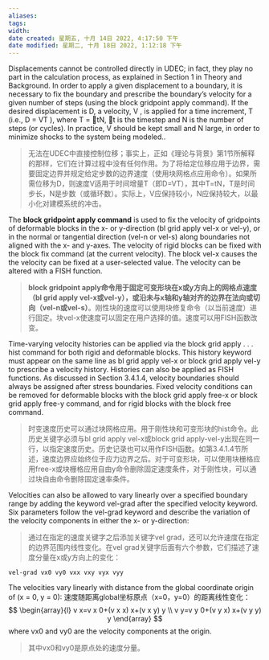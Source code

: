 ```yaml
---
aliases: 
tags: 
width:
date created: 星期五, 十月 14日 2022, 4:17:50 下午
date modified: 星期二, 十月 18日 2022, 1:12:18 下午
---
```

Displacements cannot be controlled directly in UDEC; in fact, they play no part in the calculation process, as explained in Section 1 in Theory and Background. In order to apply a given displacement to a boundary, it is necessary to fix the boundary and prescribe the boundary’s velocity for a given number of steps (using the block gridpoint apply command). If the desired displacement is D, a velocity, V , is applied for a time increment, T (i.e., D = VT ), where T = tN, t is the timestep and N is the number of steps (or cycles). In practice, V should be kept small and N large, in order to minimize shocks to the system being modeled..
>无法在UDEC中直接控制位移；事实上，正如《理论与背景》第1节所解释的那样，它们在计算过程中没有任何作用。为了将给定位移应用于边界，需要固定边界并规定给定步数的边界速度（使用块网格点应用命令）。如果所需位移为D，则速度V适用于时间增量T（即D=VT），其中T=tN，T是时间步长，N是步数（或循环数）。实际上，V应保持较小，N应保持较大，以最小化对建模系统的冲击。

The **block gridpoint apply command** is used to fix the velocity of gridpoints of deformable blocks in the x- or y-direction (bl grid apply vel-x or vel-y), or in the normal or tangential direction (vel-n or vel-s) along boundaries not aligned with the x- and y-axes. The velocity of rigid blocks can be fixed with the block fix command (at the current velocity). The block vel-x causes the the velocity can be fixed at a user-selected value. The velocity can be altered with a FISH function.
>**block gridpoint apply命令用于固定可变形块在x或y方向上的网格点速度（bl grid apply vel-x或vel-y），或沿未与x轴和y轴对齐的边界在法向或切向（vel-n或vel-s）**。刚性块的速度可以使用块修复命令（以当前速度）进行固定。块vel-x使速度可以固定在用户选择的值。速度可以用FISH函数改变。

Time-varying velocity histories can be applied via the block grid apply . . . hist command for both rigid and deformable blocks. This history keyword must appear on the same line as bl grid apply vel-x or block grid apply vel-y to prescribe a velocity history. Histories can also be applied as FISH functions. As discussed in Section 3.4.1.4, velocity boundaries should always be assigned after stress boundaries. Fixed velocity conditions can be removed for deformable blocks with the block grid apply free-x or block grid apply free-y command, and for rigid blocks with the block free command.
>时变速度历史可以通过块网格应用。用于刚性块和可变形块的hist命令。此历史关键字必须与bl grid apply vel-x或block grid apply-vel-y出现在同一行，以指定速度历史。历史记录也可以用作FISH函数。如第3.4.1.4节所述，速度边界应始终位于应力边界之后。对于可变形块，可以使用块栅格应用free-x或块栅格应用自由y命令删除固定速度条件，对于刚性块，可以通过块自由命令删除固定速率条件。

Velocities can also be allowed to vary linearly over a specified boundary range by adding the keyword vel-grad after the specified velocity keyword. Six parameters follow the vel-grad keyword and describe the variation of the velocity components in either the x- or y-direction:
>通过在指定的速度关键字之后添加关键字vel grad，还可以允许速度在指定的边界范围内线性变化。在vel grad关键字后面有六个参数，它们描述了速度分量在x或y方向上的变化：

```fish
vel-grad vx0 vy0 vxx vxy vyx vyy
```

The velocities vary linearly with distance from the global coordinate origin of (x = 0, y = 0):
速度随距离global坐标原点（x=0，y=0）的距离线性变化：
$$ \begin{array}{l}
v x=v x 0+(v x x) x+(v x y) y \\
v y=v y 0+(v y x) x+(v y y) y
\end{array} $$
where vx0 and vy0 are the velocity components at the origin.
>其中vx0和vy0是原点处的速度分量。